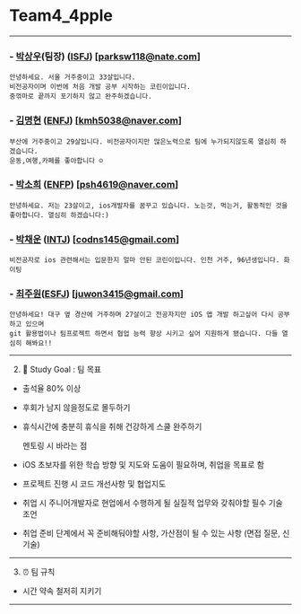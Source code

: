 # Team4_4pple


--------------------------------------------------------------------------------------------------------------------------------------------

 ### - [박상우](https://github.com/parksw118)(팀장) ([ISFJ](https://www.16personalities.com/ko/%EC%84%B1%EA%B2%A9%EC%9C%A0%ED%98%95-ISFJ)) [parksw118@nate.com]
    
    안녕하세요. 서울 거주중이고 33살입니다.
    비전공자이며 이번에 처음 개발 공부 시작하는 코린이입니다.
    중꺾마로 끝까지 포기하지 않고 완주하겠습니다.
    
### - [김명현](https://github.com/kmh5038) ([ENFJ](https://www.16personalities.com/ko/%EC%84%B1%EA%B2%A9%EC%9C%A0%ED%98%95-enfj)) [kmh5038@naver.com]
    
    부산에 거주중이고 29살입니다. 비전공자이지만 많은노력으로 팀에 누가되지않도록 열심히 하겠습니다.
    운동,여행,카페를 좋아합니다 ☺️
    
### - [박소희](https://github.com/sooohi) ([ENFP](https://www.16personalities.com/ko/%EC%84%B1%EA%B2%A9%EC%9C%A0%ED%98%95-ENFP)) [psh4619@naver.com]
    
    안녕하세요. 저는 23살이고, ios개발자를 꿈꾸고 있습니다. 노는것, 먹는거, 활동적인 것을 좋아합니다. 열심히 하겠습니다:)
    
### - [박채운](https://github.com/danzi145) ([INTJ](https://www.16personalities.com/ko/%EC%84%B1%EA%B2%A9%EC%9C%A0%ED%98%95-INTJ)) [codns145@gmail.com]
    
    비전공자로 ios 관련해서는 입문한지 얼마 안된 코린이입니다. 인천 거주, 96년생입니다. 화이팅
    
### - [최주원](https://github.com/Choe-ju)([ESFJ](https://www.16personalities.com/ko/%EC%84%B1%EA%B2%A9%EC%9C%A0%ED%98%95-ESFJ)) [juwon3415@gmail.com]
    
    안녕하세요! 대구 옆 경산에 거주하며 27살이고 전공자지만 iOS 앱 개발 하고싶어 다시 공부 하고 있으며
    git 활용법이나 팀프로젝트 하면서 협업 능력 향상 시키고 싶어 지원하게 됐습니다. 다들 열심히 해봐요!!

--------------------------------------------------------------------------------------------------------------------------------------------

2. 🎯 Study Goal : 팀 목표

 - 출석율 80% 이상
 - 후회가 남지 않을정도로 몰두하기
 - 휴식시간에 충분히 휴식을 취해 건강하게 스쿨 완주하기


   멘토링 시 바라는 점

 - iOS 초보자를 위한 학습 방향 및 지도와 도움이 필요하며, 취업을 목표로 함
 - 프로젝트 진행 시 코드 개선사항 및 협업지도
 - 취업 시 주니어개발자로 현업에서 수행하게 될 실질적 업무와 갖춰야할 필수 기술 조언
 - 취업 준비 단계에서 꼭 준비해둬야할 사항, 가산점이 될 수 있는 사항 (면접 질문, 신기술)
 
--------------------------------------------------------------------------------------------------------------------------------------------

3. ⏰ 팀 규칙

 - 시간 약속 철저히 지키기

--------------------------------------------------------------------------------------------------------------------------------------------

